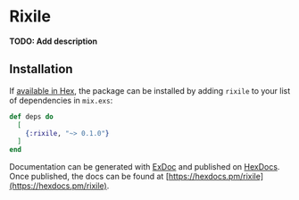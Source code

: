 # Rixile

**TODO: Add description**

## Installation

If [available in Hex](https://hex.pm/docs/publish), the package can be installed
by adding `rixile` to your list of dependencies in `mix.exs`:

```elixir
def deps do
  [
    {:rixile, "~> 0.1.0"}
  ]
end
```

Documentation can be generated with [ExDoc](https://github.com/elixir-lang/ex_doc)
and published on [HexDocs](https://hexdocs.pm). Once published, the docs can
be found at [https://hexdocs.pm/rixile](https://hexdocs.pm/rixile).

